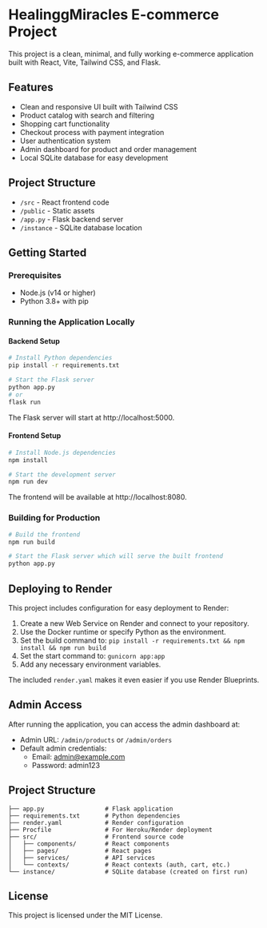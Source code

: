 
# HealinggMiracles E-commerce Project

This project is a clean, minimal, and fully working e-commerce application built with React, Vite, Tailwind CSS, and Flask.

## Features

- Clean and responsive UI built with Tailwind CSS
- Product catalog with search and filtering
- Shopping cart functionality
- Checkout process with payment integration
- User authentication system
- Admin dashboard for product and order management
- Local SQLite database for easy development

## Project Structure

- `/src` - React frontend code
- `/public` - Static assets
- `/app.py` - Flask backend server
- `/instance` - SQLite database location

## Getting Started

### Prerequisites

- Node.js (v14 or higher)
- Python 3.8+ with pip

### Running the Application Locally

#### Backend Setup

```bash
# Install Python dependencies
pip install -r requirements.txt

# Start the Flask server
python app.py
# or
flask run
```

The Flask server will start at http://localhost:5000.

#### Frontend Setup

```bash
# Install Node.js dependencies
npm install

# Start the development server
npm run dev
```

The frontend will be available at http://localhost:8080.

### Building for Production

```bash
# Build the frontend
npm run build

# Start the Flask server which will serve the built frontend
python app.py
```

## Deploying to Render

This project includes configuration for easy deployment to Render:

1. Create a new Web Service on Render and connect to your repository.
2. Use the Docker runtime or specify Python as the environment.
3. Set the build command to: `pip install -r requirements.txt && npm install && npm run build`
4. Set the start command to: `gunicorn app:app`
5. Add any necessary environment variables.

The included `render.yaml` makes it even easier if you use Render Blueprints.

## Admin Access

After running the application, you can access the admin dashboard at:

- Admin URL: `/admin/products` or `/admin/orders`
- Default admin credentials:
  - Email: admin@example.com
  - Password: admin123

## Project Structure

```
├── app.py                 # Flask application
├── requirements.txt       # Python dependencies
├── render.yaml            # Render configuration
├── Procfile               # For Heroku/Render deployment
├── src/                   # Frontend source code
│   ├── components/        # React components
│   ├── pages/             # React pages
│   ├── services/          # API services
│   └── contexts/          # React contexts (auth, cart, etc.)
└── instance/              # SQLite database (created on first run)
```

## License

This project is licensed under the MIT License.

